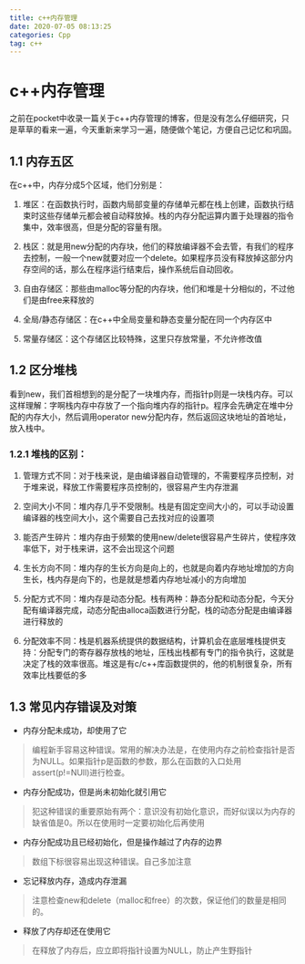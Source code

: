 ```yaml
---
title: c++内存管理
date: 2020-07-05 08:13:25
categories: Cpp
tag: c++
---
```


# c++内存管理

之前在pocket中收录一篇关于c++内存管理的博客，但是没有怎么仔细研究，只是草草的看来一遍，今天重新来学习一遍，随便做个笔记，方便自己记忆和巩固。

## 1.1 内存五区

在c++中，内存分成5个区域，他们分别是：

1. 堆区：在函数执行时，函数内局部变量的存储单元都在栈上创建，函数执行结束时这些存储单元都会被自动释放掉。栈的内存分配运算内置于处理器的指令集中，效率很高，但是分配的容量有限。

2. 栈区：就是用new分配的内存块，他们的释放编译器不会去管，有我们的程序去控制，一般一个new就要对应一个delete。如果程序员没有释放掉这部分内存空间的话，那么在程序运行结束后，操作系统后自动回收。

3. 自由存储区：那些由malloc等分配的内存块，他们和堆是十分相似的，不过他们是由free来释放的

4. 全局/静态存储区：在c++中全局变量和静态变量分配在同一个内存区中

5. 常量存储区：这个存储区比较特殊，这里只存放常量，不允许修改值

## 1.2 区分堆栈

看到new，我们首相想到的是分配了一块堆内存，而指针p则是一块栈内存。可以这样理解：字啊栈内存中存放了一个指向堆内存的指针p。程序会先确定在堆中分配的内存大小，然后调用operator new分配内存，然后返回这块地址的首地址，放入栈中。

### 1.2.1 堆栈的区别：

1. 管理方式不同：对于栈来说，是由编译器自动管理的，不需要程序员控制，对于堆来说，释放工作需要程序员控制的，很容易产生内存泄漏

2. 空间大小不同：堆内存几乎不受限制。栈是有固定空间大小的，可以手动设置编译器的栈空间大小，这个需要自己去找对应的设置项

3. 能否产生碎片：堆内存由于频繁的使用new/delete很容易产生碎片，使程序效率低下，对于栈来讲，这不会出现这个问题

4. 生长方向不同：堆内存的生长方向是向上的，也就是向着内存地址增加的方向生长，栈内存是向下的，也是就是想着内存地址减小的方向增加

5. 分配方式不同：堆内存是动态分配。栈有两种：静态分配和动态分配，今天分配有编译器完成，动态分配由alloca函数进行分配，栈的动态分配是由编译器进行释放的

6. 分配效率不同：栈是机器系统提供的数据结构，计算机会在底层堆栈提供支持：分配专门的寄存器存放栈的地址，压栈出栈都有专门的指令执行，这就是决定了栈的效率很高。堆这是有c/c++库函数提供的，他的机制很复杂，所有效率比栈要低的多

## 1.3 常见内存错误及对策

* 内存分配未成功，却使用了它
> 编程新手容易这种错误。常用的解决办法是，在使用内存之前检查指针是否为NULL。如果指针p是函数的参数，那么在函数的入口处用assert(p!=NUll)进行检查。

* 内存分配成功，但是尚未初始化就引用它
> 犯这种错误的重要原始有两个：意识没有初始化意识，而好似误以为内存的缺省值是0。所以在使用时一定要初始化后再使用

* 内存分配成功且已经初始化，但是操作越过了内存的边界
> 数组下标很容易出现这种错误。自己多加注意

* 忘记释放内存，造成内存泄漏
> 注意检查new和delete（malloc和free）的次数，保证他们的数量是相同的。

* 释放了内存却还在使用它
> 在释放了内存后，应立即将指针设置为NULL，防止产生野指针